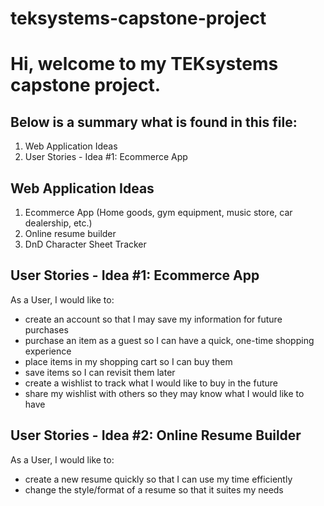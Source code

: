# teksystems-capstone-project

# Hi, welcome to my TEKsystems capstone project. 

## Below is a summary what is found in this file:
1. Web Application Ideas
2. User Stories - Idea #1: Ecommerce App 

## Web Application Ideas
1. Ecommerce App (Home goods, gym equipment, music store, car dealership, etc.)
2. Online resume builder
3. DnD Character Sheet Tracker

## User Stories - Idea #1: Ecommerce App
As a User, I would like to:
* create an account so that I may save my information for future purchases
* purchase an item as a guest so I can have a quick, one-time shopping experience
* place items in my shopping cart so I can buy them
* save items so I can revisit them later
* create a wishlist to track what I would like to buy in the future
* share my wishlist with others so they may know what I would like to have

## User Stories - Idea #2: Online Resume Builder
As a User, I would like to:
* create a new resume quickly so that I can use my time efficiently
* change the style/format of a resume so that it suites my needs
